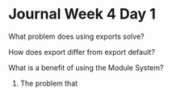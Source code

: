 # Journal Week 4 Day 1

What problem does using exports solve?

How does export differ from export default?

What is a benefit of using the Module System?

1) The problem that 